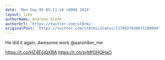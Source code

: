 ```yaml
---
date: 'Mon Sep 09 05:11:16 +0000 2019'
layout: like
authorName: Andreas Storm
authorUrl: 'https://twitter.com/st8rmi'
originalPost: 'https://twitter.com/st8rmi/status/1170927630671106048'
---
```

He did it again. Awesome work @aaroniker_me
 
https://t.co/HZ4EojQXBA https://t.co/prMfGHQHaO